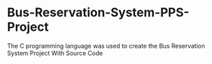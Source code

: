 # Bus-Reservation-System-PPS-Project
The C programming language was used to create the Bus Reservation System Project With Source Code
